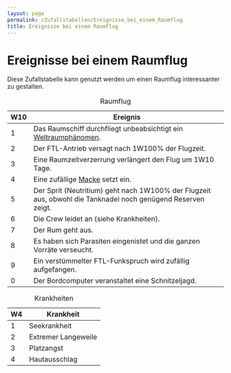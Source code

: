 ```yaml
---
layout: page
permalink: /Zufallstabellen/Ereignisse_bei_einem_Raumflug
title: Ereignisse bei einem Raumflug
---
```


# Ereignisse bei einem Raumflug

Diese Zufallstabelle kann genutzt werden um einen Raumflug interessanter zu gestalten.

<table>
<caption>Raumflug</caption>
<thead>
<tr><th>W10</th><th>Ereignis</th></tr>
</thead>
<tbody>
<tr><td>1</td><td>Das Raumschiff durchfliegt unbeabsichtigt ein <a href="{{ site.baseurl }}/Zufallstabellen/Abenteuer/Weltraumphänomene">Weltraumphänomen</a>.</td></tr>
<tr><td>2</td><td>Der FTL-Antrieb versagt nach <span class="dice">1W100</span>% der Flugzeit.</td></tr>
<tr><td>3</td><td>Eine Raumzeitverzerrung verlängert den Flug um <span class="dice">1W10</span> Tage.</td></tr>
<tr><td>4</td><td>Eine zufällige <a href="({{ site.baseurl }}/Spielregeln/Die_Piratencrew/Ausrüstung/Raumschiffmacken">Macke</a> setzt ein.</td></tr>
<tr><td>5</td><td>Der Sprit (Neutritium) geht nach <span class="dice">1W100</span>% der Flugzeit aus, obwohl die Tanknadel noch genügend Reserven zeigt.</td></tr>
<tr><td>6</td><td>Die Crew leidet an (siehe Krankheiten).</td></tr>
<tr><td>7</td><td>Der Rum geht aus.</td></tr>
<tr><td>8</td><td>Es haben sich Parasiten eingenistet und die ganzen Vorräte verseucht.</td></tr>
<tr><td>9</td><td>Ein verstümmelter FTL-Funkspruch wird zufällig aufgefangen.</td></tr>
<tr><td>0</td><td>Der Bordcomputer veranstaltet eine Schnitzeljagd.</td></tr>
</tbody>
</table>

<table>
<caption>Krankheiten</caption>
<thead>
<tr><th>W4</th><th>Krankheit</th></tr>
</thead>
<tbody>
<tr><td>1</td><td>Seekrankheit</td></tr>
<tr><td>2</td><td>Extremer Langeweile</td></tr>
<tr><td>3</td><td>Platzangst</td></tr>
<tr><td>4</td><td>Hautausschlag</td></tr>
</tbody>
</table>
